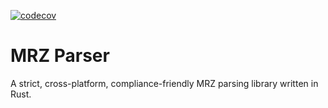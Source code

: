 [![codecov](https://codecov.io/gh/staroselskii/mrz-parser/branch/main/graph/badge.svg)](https://codecov.io/gh/staroselskii/mrz-parser)

# MRZ Parser

A strict, cross-platform, compliance-friendly MRZ parsing library written in Rust.
